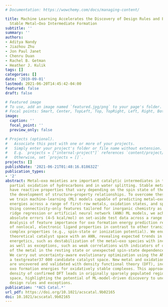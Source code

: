 ```yaml
---
# Documentation: https://wowchemy.com/docs/managing-content/

title: Machine Learning Accelerates the Discovery of Design Rules and Exceptions in
  Stable Metal–Oxo Intermediate Formation
subtitle: ''
summary: ''
authors:
- Aditya Nandy
- Jiazhou Zhu
- Jon Paul Janet
- Chenru Duan
- Rachel B. Getman
- Heather J. Kulik
tags: []
categories: []
date: '2019-09-01'
lastmod: 2021-06-20T14:45:42-04:00
featured: false
draft: false

# Featured image
# To use, add an image named `featured.jpg/png` to your page's folder.
# Focal points: Smart, Center, TopLeft, Top, TopRight, Left, Right, BottomLeft, Bottom, BottomRight.
image:
  caption: ''
  focal_point: ''
  preview_only: false

# Projects (optional).
#   Associate this post with one or more of your projects.
#   Simply enter your project's folder or file name without extension.
#   E.g. `projects = ["internal-project"]` references `content/project/deep-learning/index.md`.
#   Otherwise, set `projects = []`.
projects: []
publishDate: '2021-06-21T01:48:16.818632Z'
publication_types:
- '2'
abstract: Metal–oxo moieties are important catalytic intermediates in the selective
  partial oxidation of hydrocarbons and in water splitting. Stable metal–oxo species
  have reactive properties that vary depending on the spin state of the metal, complicating
  the development of structure–property relationships. To overcome these challenges,
  we train machine-learning (ML) models capable of predicting metal–oxo formation
  energies across a range of first-row metals, oxidation states, and spin states.
  Using connectivity-only features tailored for inorganic chemistry as inputs to kernel
  ridge regression or artificial neural network (ANN) ML models, we achieve good mean
  absolute errors (4–5 kcal/mol) on set-aside test data across a range of ligand orientations.
  Analysis of feature importance for oxo formation energy prediction reveals the dominance
  of nonlocal, electronic ligand properties in contrast to other transition metal
  complex properties (e.g., spin-state or ionization potential). We enumerate the
  theoretical catalyst space with an ANN, revealing expected trends in oxo formation
  energetics, such as destabilization of the metal–oxo species with increasing d-filling,
  as well as exceptions, such as weak correlations with indicators of oxidative stability
  of the metal in the resting state or unexpected spin-state dependence in reactivity.
  We carry out uncertainty-aware evolutionary optimization using the ANN to explore
  a textgreater37 000 candidate catalyst space. New metal and oxidation state combinations
  are uncovered and validated with density functional theory (DFT), including counterintuitive
  oxo formation energies for oxidatively stable complexes. This approach doubles the
  density of confirmed DFT leads in originally sparsely populated regions of property
  space, highlighting the potential of ML-model-driven discovery to uncover catalyst
  design rules and exceptions.
publication: '*ACS Catal.*'
url_pdf: https://doi.org/10.1021/acscatal.9b02165
doi: 10.1021/acscatal.9b02165
---
```

